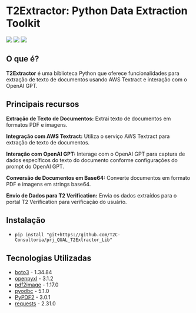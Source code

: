 # T2Extractor: Python Data Extraction Toolkit

<div>
  <a href="https://www.python.org/" target="_blank"><img src="https://img.shields.io/badge/Python-3776AB?style=for-the-badge&logo=python&logoColor=white" target="_blank"></a>
  <a href ="https://aws.amazon.com/pt/textract/" target="_blank"><img src="https://img.shields.io/badge/Amazon_AWS-232F3E?style=for-the-badge&logo=amazon-aws&logoColor=white" target="_blank"></a>
  <a href="https://chat.openai.com/" target="_blank"><img src="https://img.shields.io/badge/chatGPT-74aa9c?style=for-the-badge&logo=openai&logoColor=white" target="_blank"></a>  
</div>

## O que é?
**T2Extractor** é uma biblioteca Python que oferece funcionalidades para extração de texto de documentos usando AWS Textract e interação com o OpenAI GPT.

## Principais recursos
**Extração de Texto de Documentos:** Extrai texto de documentos em formatos PDF e imagens.

**Integração com AWS Textract:** Utiliza o serviço AWS Textract para extração de texto de documentos.

**Interação com OpenAI GPT:** Interage com o OpenAI GPT para captura de dados específicos do texto do documento conforme configurações do prompt do OpenAI GPT.

**Conversão de Documentos em Base64:** Converte documentos em formato PDF e imagens em strings base64.

**Envio de Dados para T2 Verification:** Envia os dados extraídos para o portal T2 Verification para verificação do usuário.

## Instalação
- `pip install "git+https://github.com/T2C-Consultoria/prj_QUAL_T2Extractor_Lib"`

## Tecnologias Utilizadas
- [boto3](https://pypi.org/project/boto3/) - 1.34.84
- [openpyxl](https://pypi.org/project/openpyxl/) - 3.1.2
- [pdf2image](https://pypi.org/project/pdf2image/) - 1.17.0
- [pyodbc](https://pypi.org/project/pyodbc/) - 5.1.0
- [PyPDF2](https://pypi.org/project/PyPDF2/) - 3.0.1
- [requests](https://pypi.org/project/requests/) - 2.31.0